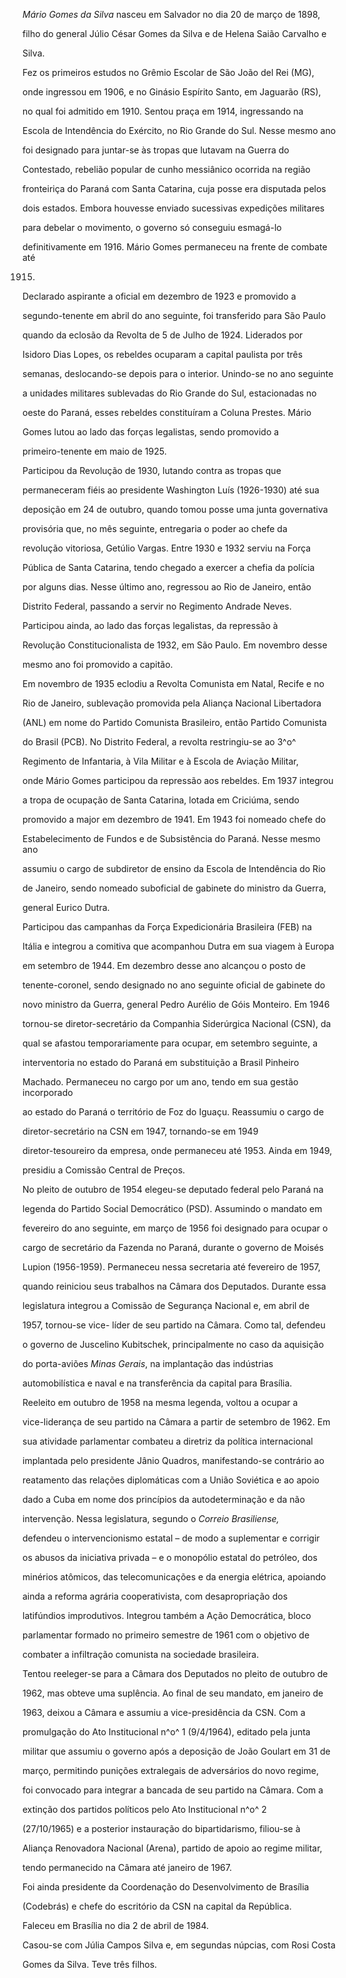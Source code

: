 

*Mário Gomes da Silva* nasceu em Salvador no dia 20 de março de 1898,

filho do general Júlio César Gomes da Silva e de Helena Saião Carvalho e

Silva.



Fez os primeiros estudos no Grêmio Escolar de São João del Rei (MG),

onde ingressou em 1906, e no Ginásio Espírito Santo, em Jaguarão (RS),

no qual foi admitido em 1910. Sentou praça em 1914, ingressando na

Escola de Intendência do Exército, no Rio Grande do Sul. Nesse mesmo ano

foi designado para juntar-se às tropas que lutavam na Guerra do

Contestado, rebelião popular de cunho messiânico ocorrida na região

fronteiriça do Paraná com Santa Catarina, cuja posse era disputada pelos

dois estados. Embora houvesse enviado sucessivas expedições militares

para debelar o movimento, o governo só conseguiu esmagá-lo

definitivamente em 1916. Mário Gomes permaneceu na frente de combate até

1915.



Declarado aspirante a oficial em dezembro de 1923 e promovido a

segundo-tenente em abril do ano seguinte, foi transferido para São Paulo

quando da eclosão da Revolta de 5 de Julho de 1924. Liderados por

Isidoro Dias Lopes, os rebeldes ocuparam a capital paulista por três

semanas, deslocando-se depois para o interior. Unindo-se no ano seguinte

a unidades militares sublevadas do Rio Grande do Sul, estacionadas no

oeste do Paraná, esses rebeldes constituíram a Coluna Prestes. Mário

Gomes lutou ao lado das forças legalistas, sendo promovido a

primeiro-tenente em maio de 1925.



Participou da Revolução de 1930, lutando contra as tropas que

permaneceram fiéis ao presidente Washington Luís (1926-1930) até sua

deposição em 24 de outubro, quando tomou posse uma junta governativa

provisória que, no mês seguinte, entregaria o poder ao chefe da

revolução vitoriosa, Getúlio Vargas. Entre 1930 e 1932 serviu na Força

Pública de Santa Catarina, tendo chegado a exercer a chefia da polícia

por alguns dias. Nesse último ano, regressou ao Rio de Janeiro, então

Distrito Federal, passando a servir no Regimento Andrade Neves.

Participou ainda, ao lado das forças legalistas, da repressão à

Revolução Constitucionalista de 1932, em São Paulo. Em novembro desse

mesmo ano foi promovido a capitão.



Em novembro de 1935 eclodiu a Revolta Comunista em Natal, Recife e no

Rio de Janeiro, sublevação promovida pela Aliança Nacional Libertadora

(ANL) em nome do Partido Comunista Brasileiro, então Partido Comunista

do Brasil (PCB). No Distrito Federal, a revolta restringiu-se ao 3^o^

Regimento de Infantaria, à Vila Militar e à Escola de Aviação Militar,

onde Mário Gomes participou da repressão aos rebeldes. Em 1937 integrou

a tropa de ocupação de Santa Catarina, lotada em Criciúma, sendo

promovido a major em dezembro de 1941. Em 1943 foi nomeado chefe do

Estabelecimento de Fundos e de Subsistência do Paraná. Nesse mesmo ano

assumiu o cargo de subdiretor de ensino da Escola de Intendência do Rio

de Janeiro, sendo nomeado suboficial de gabinete do ministro da Guerra,

general Eurico Dutra.



Participou das campanhas da Força Expedicionária Brasileira (FEB) na

Itália e integrou a comitiva que acompanhou Dutra em sua viagem à Europa

em setembro de 1944. Em dezembro desse ano alcançou o posto de

tenente-coronel, sendo designado no ano seguinte oficial de gabinete do

novo ministro da Guerra, general Pedro Aurélio de Góis Monteiro. Em 1946

tornou-se diretor-secretário da Companhia Siderúrgica Nacional (CSN), da

qual se afastou temporariamente para ocupar, em setembro seguinte, a

interventoria no estado do Paraná em substituição a Brasil Pinheiro

Machado. Permaneceu no cargo por um ano, tendo em sua gestão incorporado

ao estado do Paraná o território de Foz do Iguaçu. Reassumiu o cargo de

diretor-secretário na CSN em 1947, tornando-se em 1949

diretor-tesoureiro da empresa, onde permaneceu até 1953. Ainda em 1949,

presidiu a Comissão Central de Preços.



No pleito de outubro de 1954 elegeu-se deputado federal pelo Paraná na

legenda do Partido Social Democrático (PSD). Assumindo o mandato em

fevereiro do ano seguinte, em março de 1956 foi designado para ocupar o

cargo de secretário da Fazenda no Paraná, durante o governo de Moisés

Lupion (1956-1959). Permaneceu nessa secretaria até fevereiro de 1957,

quando reiniciou seus trabalhos na Câmara dos Deputados. Durante essa

legislatura integrou a Comissão de Segurança Nacional e, em abril de

1957, tornou-se vice- líder de seu partido na Câmara. Como tal, defendeu

o governo de Juscelino Kubitschek, principalmente no caso da aquisição

do porta-aviões *Minas Gerais*, na implantação das indústrias

automobilística e naval e na transferência da capital para Brasília.



Reeleito em outubro de 1958 na mesma legenda, voltou a ocupar a

vice-liderança de seu partido na Câmara a partir de setembro de 1962. Em

sua atividade parlamentar combateu a diretriz da política internacional

implantada pelo presidente Jânio Quadros, manifestando-se contrário ao

reatamento das relações diplomáticas com a União Soviética e ao apoio

dado a Cuba em nome dos princípios da autodeterminação e da não

intervenção. Nessa legislatura, segundo o *Correio Brasiliense,*

defendeu o intervencionismo estatal – de modo a suplementar e corrigir

os abusos da iniciativa privada – e o monopólio estatal do petróleo, dos

minérios atômicos, das telecomunicações e da energia elétrica, apoiando

ainda a reforma agrária cooperativista, com desapropriação dos

latifúndios improdutivos. Integrou também a Ação Democrática, bloco

parlamentar formado no primeiro semestre de 1961 com o objetivo de

combater a infiltração comunista na sociedade brasileira.



Tentou reeleger-se para a Câmara dos Deputados no pleito de outubro de

1962, mas obteve uma suplência. Ao final de seu mandato, em janeiro de

1963, deixou a Câmara e assumiu a vice-presidência da CSN. Com a

promulgação do Ato Institucional n^o^ 1 (9/4/1964), editado pela junta

militar que assumiu o governo após a deposição de João Goulart em 31 de

março, permitindo punições extralegais de adversários do novo regime,

foi convocado para integrar a bancada de seu partido na Câmara. Com a

extinção dos partidos políticos pelo Ato Institucional n^o^ 2

(27/10/1965) e a posterior instauração do bipartidarismo, filiou-se à

Aliança Renovadora Nacional (Arena), partido de apoio ao regime militar,

tendo permanecido na Câmara até janeiro de 1967.



Foi ainda presidente da Coordenação do Desenvolvimento de Brasília

(Codebrás) e chefe do escritório da CSN na capital da República.



Faleceu em Brasília no dia 2 de abril de 1984.



Casou-se com Júlia Campos Silva e, em segundas núpcias, com Rosi Costa

Gomes da Silva. Teve três filhos.



